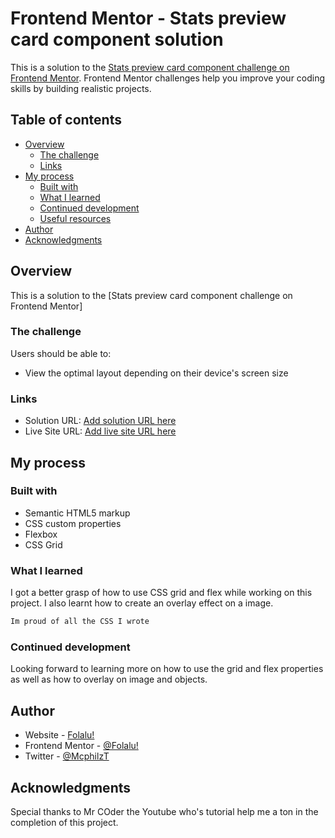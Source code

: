 # Frontend Mentor - Stats preview card component solution

This is a solution to the [Stats preview card component challenge on Frontend Mentor](https://www.frontendmentor.io/challenges/stats-preview-card-component-8JqbgoU62). Frontend Mentor challenges help you improve your coding skills by building realistic projects. 

## Table of contents

- [Overview](#overview)
  - [The challenge](#the-challenge)
  - [Links](#links)
- [My process](#my-process)
  - [Built with](#built-with)
  - [What I learned](#what-i-learned)
  - [Continued development](#continued-development)
  - [Useful resources](#useful-resources)
- [Author](#author)
- [Acknowledgments](#acknowledgments)

## Overview
This is a solution to the [Stats preview card component challenge on Frontend Mentor]
### The challenge

Users should be able to:

- View the optimal layout depending on their device's screen size

### Links

- Solution URL: [Add solution URL here](https://your-solution-url.com)
- Live Site URL: [Add live site URL here](https://your-live-site-url.com)

## My process

### Built with

- Semantic HTML5 markup
- CSS custom properties
- Flexbox
- CSS Grid
### What I learned

I got a better grasp of how to use CSS grid and flex while working on this project. I also learnt how to create an overlay effect on a image.

```css
Im proud of all the CSS I wrote
```

### Continued development

Looking forward to learning more on how to use the grid and flex properties as well as how to overlay on image and objects.

## Author

- Website - [Folalu!](https://www.your-site.com)
- Frontend Mentor - [@Folalu!](https://www.frontendmentor.io/profile/Folalu!)
- Twitter - [@McphilzT](https://www.twitter.com/McphilzT)

## Acknowledgments
Special thanks to Mr COder the Youtube who's tutorial help me a ton in the completion of this project. 
